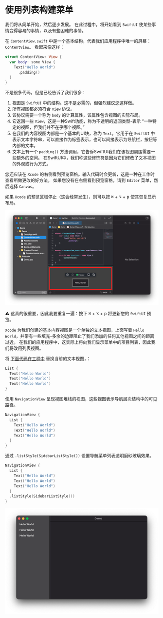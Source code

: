 使用列表构建菜单
===

我们将从简单开始，然后逐步发展。 在此过程中，将开始看到 `SwiftUI` 使某些事情变得容易的事情，以及有些困难的事情。

在 `ContentView.swift` 中是一个基本结构，代表我们应用程序中唯一的屏幕：`ContentView`。 看起来像这样：

```swift
struct ContentView: View {
  var body: some View {
    Text("Hello World")
      .padding()
  }
}
```

不是很多代码，但是已经告诉了我们很多：

1. 视图是 `SwiftUI` 中的结构。这不是必需的，但强烈建议您这样做。
2. 所有视图都必须符合 `View` 协议。
3. 该协议需要一个称为 `body` 的计算属性，该属性包含视图的实际布局。
4. 它返回一些 `View`，这是一种Swift功能，称为不透明的返回类型-表示 “一种特定的视图，但我们并不在乎哪个视图。”
5. 在我们的内容视图内部是一个基本的UI块，称为 `Text`。它用于在 `SwiftUI` 中表示文本字符串，可以直接作为标签表示，也可以间接表示为导航栏，按钮等内部的文本。
6. 文本上有一个 `padding()` 方法调用，它告诉SwiftUI我们在该视图周围需要一些额外的空间。 在SwiftUI中，我们称这些修饰符是因为它们修改了文本视图的外观或行为方式。

您还应该在 `Xcode` 的右侧看到预览窗格。输入代码时会更新，这是一种在工作时查看所做更改的好方法。 如果您没有在右侧看到预览窗格，请到 `Editor` 菜单，然后选择 `Canvas`。

如果 `Xcode` 的预览区域停止（这会经常发生），则可以按 <kbd>⌘</kbd> + <kbd>⌥</kbd> + <kbd>p</kbd> 使其恢复显示布局。

![](imgs/1.png)

⚠️ 这真的很重要，因此我要重复一遍：按下 <kbd>⌘</kbd> + <kbd>⌥</kbd> + <kbd>p</kbd> 将更新您的 `SwiftUI` 预览。


`Xcode` 为我们创建的基本内容视图是一个单独的文本视图，上面写着 `Hello World`，并带有一些填充-多余的边距阻止了我们添加的任何其他视图之间的距离过近。 在我们的应用程序中，这实际上将向我们显示菜单中的项目列表，因此我们将改用列表视图。

将 [下面代码在工程中](https://github.com/jaywcjlove/swiftui-example/blob/ce7d93191e80cf8214ce04d917827fc36bb1091b/example/demo2/Demo/Demo/ContentView.swift#L12-L16) 替换当前的文本视图，：

```swift
List {
  Text("Hello World")
  Text("Hello World")
  Text("Hello World")
}
```

使用 `NavigationView` 呈现视图堆栈的视图，这些视图表示导航层次结构中的可见路径。

```swift
NavigationView {
  List {
    Text("Hello World")
    Text("Hello World")
    Text("Hello World")
  }
}
```

通过 `.listStyle(SidebarListStyle())` 设置导航菜单列表透明磨砂玻璃效果。


```swift
NavigationView {
  List {
    Text("Hello World")
    Text("Hello World")
    Text("Hello World")
  }
  .listStyle(SidebarListStyle())
}
```

![](imgs/2.png)